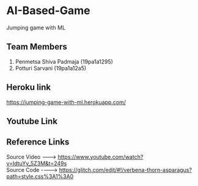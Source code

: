 # AI-Based-Game
Jumping game with ML

## Team Members
1. Penmetsa Shiva Padmaja (19pa1a1295)
2. Potturi Sarvani (19pa1a12a5)

## Heroku link
https://jumping-game-with-ml.herokuapp.com/

## Youtube Link


## Reference Links
Source Video ---> https://www.youtube.com/watch?v=IdtuYv_5Z3M&t=249s  <br>
Source Code ----> https://glitch.com/edit/#!/verbena-thorn-asparagus?path=style.css%3A1%3A0
